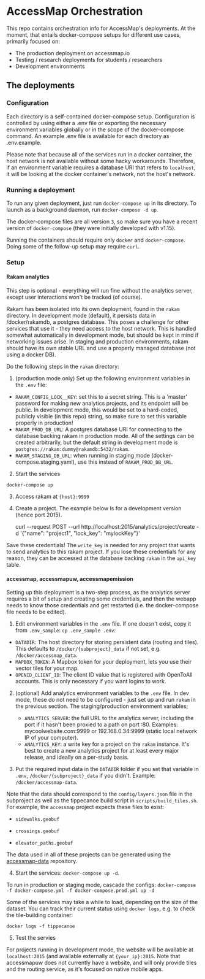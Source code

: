 # AccessMap Orchestration

This repo contains orchestration info for AccessMap's deployments. At the
moment, that entails docker-compose setups for different use cases, primarily
focused on:
  - The production deployment on accessmap.io
  - Testing / research deployments for students / researchers
  - Development environments

## The deployments

### Configuration

Each directory is a self-contained docker-compose setup. Configuration is
controlled by using either a .env file or exporting the necessary environment
variables globally or in the scope of the docker-compose command. An example
.env file is available for each directory as .env.example.

Please note that because all of the services run in a docker container, the
host network is not available without some hacky workarounds. Therefore, if
an environment variable requires a database URI that refers to `localhost`, it
will be looking at the docker container's network, not the host's network.

### Running a deployment

To run any given deployment, just run `docker-compose up` in its directory. To
launch as a background daemon, run `docker-compose -d up`.

The docker-compose files are all version `3`, so make sure you have a recent
version of `docker-compose` (they were initially developed with v1.15).

Running the containers should require only `docker` and `docker-compose`.
Doing some of the follow-up setup may require `curl`.

### Setup

#### Rakam analytics

This step is optional - everything will run fine without the analytics server, except
user interactions won't be tracked (of course).

Rakam has been isolated into its own deployment, found in the `rakam` directory. In
development mode (default), it persists data in /docker/rakamdb, a postgres database.
This poses a challenge for other services that use it - they need access to the host
network. This is handled somewhat automatically in development mode, but should be
kept in mind if networking issues arise. In staging and production environments, rakam
should have its own stable URL and use a properly managed database (not using a docker
DB).

Do the following steps in the `rakam` directory:

1. (production mode only) Set up the following environment variables in the `.env`
file:
  - `RAKAM_CONFIG_LOCK__KEY`: set this to a secret string. This is a 'master'
  password for making new analytics projects, and its endpoint will be public. In
  development mode, this would be set to a hard-coded, publicly visible (in this repo)
  string, so make sure to set this variable properly in production!
  - `RAKAM_PROD_DB_URL`: A postgres database URI for connecting to the database
  backing rakam in production mode. All of the settings can be created arbitrarily,
  but the default string in development mode is
  `postgres://rakam:dummy@rakamdb:5432/rakam`.
  - `RAKAM_STAGING_DB_URL`: when running in staging mode (docker-compose.staging.yaml),
  use this instead of `RAKAM_PROD_DB_URL`.

2. Start the services

`docker-compose up`

3. Access rakam at `{host}:9999`

4. Create a project. The example below is for a development version (hence port 2015).

    curl --request POST --url http://localhost:2015/analytics/project/create -d '{"name": "project1", "lock_key": "mylockKey"}'

Save these credentials! The `write_key` is needed for any project that wants to send
analytics to this rakam project. If you lose these credentials for any reason, they
can be accessed at the database backing `rakam` in the `api_key` table.

#### accessmap, accessmapuw, accessmapemission

Setting up this deployment is a two-step process, as the analytics
server requires a bit of setup and creating some credentials, and then the
webapp needs to know those credentials and get restarted (i.e. the
docker-compose file needs to be edited).

1. Edit environment variables in the `.env` file. If one doesn't exist, copy
it from `.env_sample`: `cp .env_sample .env`:

  - `DATADIR`: The host directory for storing persistent data (routing and tiles). This
  defaults to `/docker/{subproject}_data` if not set, e.g. `/docker/accessmap_data`.
  - `MAPBOX_TOKEN`: A Mapbox token for your deployment, lets you use their
  vector tiles for your map.
  - `OPENID_CLIENT_ID`: The client ID value that is registered with OpenToAll accounts.
  This is only necessary if you want logins to work.

2. (optional) Add analytics environment variables to the `.env` file. In dev mode,
these do not need to be configured - just set up and run `rakam` in the previous
section. The staging/production environment variables;

   - `ANALYTICS_SERVER`: the full URL to the analytics server, including the port if
   it hasn't been proxied to a path on port :80. Examples: mycoolwebsite.com:9999 or
   192.168.0.34:9999 (static local network IP of your computer).
   - `ANALYTICS_KEY`: a write key for a project on the `rakam` instance. It's best to
   create a new analytics project for at least every major release, and ideally on a
   per-study basis.

3. Put the required input data in the `DATADIR` folder if you set that variable in
`.env`, `/docker/{subproject}_data` if you didn't. Example: `/docker/accessmap-data`.

Note that the data should correspond to the `config/layers.json` file in the
subproject as well as the tippecanoe build script in `scripts/build_tiles.sh`. For
example, the `accessmap` project expects these files to exist:

  - `sidewalks.geobuf`

  - `crossings.geobuf`

  - `elevator_paths.geobuf`

The data used in all of these projects can be generated using the
[accessmap-data](https://github.com/accessmap/accessmap-data) repository.

4. Start the services: `docker-compose up -d`.

To run in production or staging mode, cascade the configs:
`docker-compose -f docker-compose.yml -f docker-compose.prod.yml up -d`

Some of the services may take a while to load, depending on the size of the dataset.
You can track their current status using `docker logs`, e.g. to check the tile-building
container:

    docker logs -f tippecanoe

5. Test the servies

For projects running in development mode, the website will be available at
`localhost:2015` (and available externally at `{your_ip}:2015`. Note that accessmapuw
does not currently have a website, and will only provide tiles and the routing
service, as it's focused on native mobile apps.
